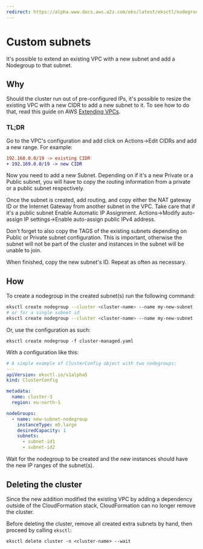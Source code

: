```yaml
---
redirect: https://alpha.www.docs.aws.a2z.com/eks/latest/eksctl/nodegroup-with-custom-subnet.html
---
```

# Custom subnets

It's possible to extend an existing VPC with a new subnet and add a Nodegroup to that subnet.

## Why

Should the cluster run out of pre-configured IPs, it's possible to resize the existing VPC with
a new CIDR to add a new subnet to it. To see how to do that, read this guide on AWS [Extending VPCs](https://docs.aws.amazon.com/vpc/latest/userguide/VPC_Subnets.html#vpc-resize).

### TL;DR

Go to the VPC's configuration and add click on Actions->Edit CIDRs and add a new range.
For example:

```diff
192.168.0.0/19 -> existing CIDR
+ 192.169.0.0/19 -> new CIDR
```

Now you need to add a new Subnet. Depending on if it's a new Private or a Public subnet, you will have
to copy the routing information from a private or a public subnet respectively.

Once the subnet is created, add routing, and copy either the NAT gateway ID or the Internet Gateway
from another subnet in the VPC. Take care that if it's a public subnet Enable Automatic IP Assignment.
Actions->Modify auto-assign IP settings->Enable auto-assign public IPv4 address.

Don't forget to also copy the TAGS of the existing subnets depending on Public or Private subnet configuration.
This is important, otherwise the subnet will not be part of the cluster and instances in the subnet
will be unable to join.

When finished, copy the new subnet's ID. Repeat as often as necessary.

## How

To create a nodegroup in the created subnet(s) run the following command:

```bash
eksctl create nodegroup --cluster <cluster-name> --name my-new-subnet --subnet-ids subnet-0edeb3a04bec27141,subnet-0edeb3a04bec27142,subnet-0edeb3a04bec27143
# or for a single subnet id
eksctl create nodegroup --cluster <cluster-name> --name my-new-subnet --subnet-ids subnet-0edeb3a04bec27141
```

Or, use the configuration as such:

```
eksctl create nodegroup -f cluster-managed.yaml
```

With a configuration like this:

```yaml
# A simple example of ClusterConfig object with two nodegroups:
---
apiVersion: eksctl.io/v1alpha5
kind: ClusterConfig

metadata:
  name: cluster-3
  region: eu-north-1

nodeGroups:
  - name: new-subnet-nodegroup
    instanceType: m5.large
    desiredCapacity: 1
    subnets:
      - subnet-id1
      - subnet-id2
```

Wait for the nodegroup to be created and the new instances should have the new IP ranges of the subnet(s).

## Deleting the cluster

Since the new addition modified the existing VPC by adding a dependency outside of the CloudFormation stack, CloudFormation
can no longer remove the cluster.

Before deleting the cluster, remove all created extra subnets by hand, then proceed by calling `eksctl`:

```
eksctl delete cluster -n <cluster-name> --wait
```
